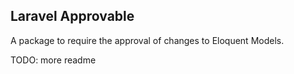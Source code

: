 ## Laravel Approvable

A package to require the approval of changes to Eloquent Models.

TODO: more readme